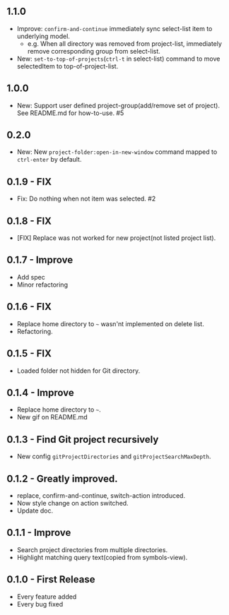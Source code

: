 ## 1.1.0
- Improve: `confirm-and-continue` immediately sync select-list item to underlying model.
  - e.g. When all directory was removed from project-list, immediately remove corresponding group from select-list.
- New: `set-to-top-of-projects`(`ctrl-t` in select-list) command to move selectedItem to top-of-project-list.

## 1.0.0
- New: Support user defined project-group(add/remove set of project). See README.md for how-to-use. #5

## 0.2.0
- New: New `project-folder:open-in-new-window` command mapped to `ctrl-enter` by default.

## 0.1.9 - FIX
- Fix: Do nothing when not item was selected. #2

## 0.1.8 - FIX
- [FIX] Replace was not worked for new project(not listed project list).

## 0.1.7 - Improve
- Add spec
- Minor refactoring

## 0.1.6 - FIX
- Replace home directory to `~` wasn'nt implemented on delete list.
- Refactoring.

## 0.1.5 - FIX
- Loaded folder not hidden for Git directory.

## 0.1.4 - Improve
- Replace home directory to `~`.
- New gif on README.md

## 0.1.3 - Find Git project recursively
- New config `gitProjectDirectories` and `gitProjectSearchMaxDepth`.

## 0.1.2 - Greatly improved.
- replace, confirm-and-continue, switch-action introduced.
- Now style change on action switched.
- Update doc.

## 0.1.1 - Improve
- Search project directories from multiple directories.
- Highlight matching query text(copied from symbols-view).

## 0.1.0 - First Release
* Every feature added
* Every bug fixed

